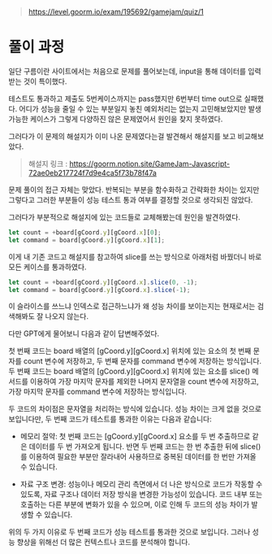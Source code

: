 > https://level.goorm.io/exam/195692/gamejam/quiz/1

# 풀이 과정

일단 구름이란 사이트에서는 처음으로 문제를 풀어보는데,
input을 통해 데이터를 입력 받는 것이 특이했다.

테스트도 통과하고 제출도 5번케이스까지는 pass했지만 6번부터 time out으로 실패했다.
어디가 성능을 줄일 수 있는 부분일지 놓친 예외처리는 없는지 고민해보았지만
발생가능한 케이스가 그렇게 다양하진 않은 문제였어서 원인을 찾지 못하였다.

그러다가 이 문제의 해설지가 이미 나온 문제였다는걸 발견해서 해설지를 보고 비교해보았다.

> 해설지 링크 : https://goorm.notion.site/GameJam-Javascript-72ae0eb217724f7d9e4ca5f73b78f47a

문제 풀이의 접근 자체는 맞았다.
반복되는 부분을 함수화하고 간략화한 차이는 있지만 그렇다고 그러한 부분들이 성능 테스트 통과 여부를 결정할 것으로 생각되진 않았다.

그러다가 부분적으로 해설지에 있는 코드들로 교체해봤는데 원인을 발견하였다.

```js
let count = +board[gCoord.y][gCoord.x][0];
let command = board[gCoord.y][gCoord.x][1];
```

이게 내 기존 코드고 해설지를 참고하여 slice를 쓰는 방식으로 아래처럼 바꿨더니 바로 모든 케이스를 통과하였다.

```js
let count = +board[gCoord.y][gCoord.x].slice(0, -1);
let command = board[gCoord.y][gCoord.x].slice(-1);
```

이 슬라이스를 쓰느냐 인덱스로 접근하느냐가 왜 성능 차이를 보이는지는 현재로서는 검색해봐도 잘 나오지 않는다.

다만 GPT에게 물어보니
다음과 같이 답변해주었다.

첫 번째 코드는 board 배열의 [gCoord.y][gCoord.x] 위치에 있는 요소의 첫 번째 문자를 count 변수에 저장하고, 두 번째 문자를 command 변수에 저장하는 방식입니다.
두 번째 코드는 board 배열의 [gCoord.y][gCoord.x] 위치에 있는 요소를 slice() 메서드를 이용하여 가장 마지막 문자를 제외한 나머지 문자열을 count 변수에 저장하고, 가장 마지막 문자를 command 변수에 저장하는 방식입니다.

두 코드의 차이점은 문자열을 처리하는 방식에 있습니다. 성능 차이는 크게 없을 것으로 보입니다만, 두 번째 코드가 테스트를 통과한 이유는 다음과 같습니다:

- 메모리 절약: 첫 번째 코드는 [gCoord.y][gCoord.x] 요소를 두 번 추출하므로 같은 데이터를 두 번 가져오게 됩니다. 반면 두 번째 코드는 한 번 추출한 뒤에 slice()를 이용하여 필요한 부분만 잘라내어 사용하므로 중복된 데이터를 한 번만 가져올 수 있습니다.

- 자료 구조 변경: 성능이나 메모리 관리 측면에서 더 나은 방식으로 코드가 작동할 수 있도록, 자료 구조나 데이터 저장 방식을 변경한 가능성이 있습니다. 코드 내부 또는 호출하는 다른 부분에 변화가 있을 수 있으며, 이로 인해 두 코드의 성능 차이가 발생할 수 있습니다.

위의 두 가지 이유로 두 번째 코드가 성능 테스트를 통과한 것으로 보입니다. 그러나 성능 향상을 위해선 더 많은 컨텍스트나 코드를 분석해야 합니다.
